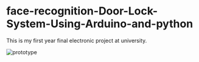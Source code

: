 # face-recognition-Door-Lock-System-Using-Arduino-and-python
This is my first year final electronic project at university.

![prototype](https://github.com/PasinduWaidyarathna/face-recognition-Door-Lock-System-Using-Arduino-and-python/assets/108586125/ebb0c0d7-4d9a-4912-8e40-ca32b3ea25f8)
